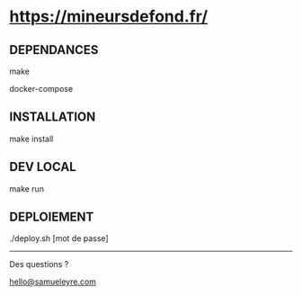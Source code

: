 # https://mineursdefond.fr/

## DEPENDANCES

make

docker-compose


## INSTALLATION


make install


## DEV LOCAL

make run


## DEPLOIEMENT


./deploy.sh [mot de passe]


<hr>

Des questions ? 

hello@samueleyre.com

